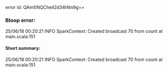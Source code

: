 error id: QAmf/NQCheiI2d34l4tn9g==
### Bloop error:

25/06/18 00:20:21 INFO SparkContext: Created broadcast 70 from count at main.scala:151
#### Short summary: 

25/06/18 00:20:21 INFO SparkContext: Created broadcast 70 from count at main.scala:151